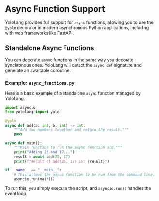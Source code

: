 # Async Function Support

YoloLang provides full support for `async` functions, allowing you to use the `@yolo` decorator in modern asynchronous Python applications, including with web frameworks like FastAPI.

## Standalone Async Functions

You can decorate `async` functions in the same way you decorate synchronous ones. YoloLang will detect the `async def` signature and generate an awaitable coroutine.

### Example: `async_functions.py`

Here is a basic example of a standalone `async` function managed by YoloLang.

```python
import asyncio
from yololang import yolo

@yolo
async def add(a: int, b: int) -> int:
    """Add two numbers together and return the result."""
    pass

async def main():
    """Main function to run the async function add."""
    print("Adding 25 and 17...")
    result = await add(25, 17)
    print(f"Result of add(25, 17) is: {result}")

if __name__ == "__main__":
    # This allows the async function to be run from the command line.
    asyncio.run(main())
```

To run this, you simply execute the script, and `asyncio.run()` handles the event loop.
